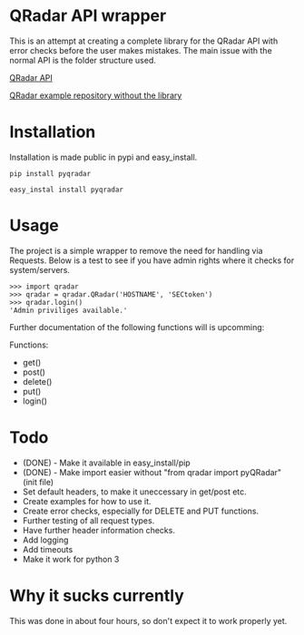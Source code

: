 # QRadar API wrapper

This is an attempt at creating a complete library for the QRadar API with error checks before the user makes mistakes. The main issue with the normal API is the folder structure used. 

[QRadar API](https://www.ibm.com/support/knowledgecenter/en/SSKMKU/com.ibm.qradar.doc/c_rest_api_whats_new_726.html)

[QRadar example repository without the library](https://github.com/ibm-security-intelligence/api-samples) 

# Installation 

Installation is made public in pypi and easy\_install.

`pip install pyqradar`

`easy_instal install pyqradar`

# Usage
The project is a simple wrapper to remove the need for handling via Requests. Below is a test to see if you have admin rights where it checks for system/servers.  

	>>> import qradar 
	>>> qradar = qradar.QRadar('HOSTNAME', 'SECtoken')
	>>> qradar.login()
	'Admin priviliges available.'

Further documentation of the following functions will is upcomming:

Functions:
* get()
* post()
* delete()
* put()
* login()

# Todo
* (DONE) - Make it available in easy\_install/pip
* (DONE) - Make import easier without "from qradar import pyQRadar" (init file)
* Set default headers, to make it uneccessary in get/post etc.
* Create examples for how to use it.
* Create error checks, especially for DELETE and PUT functions. 
* Further testing of all request types.
* Have further header information checks.
* Add logging
* Add timeouts
* Make it work for python 3

# Why it sucks currently
This was done in about four hours, so don't expect it to work properly yet.
